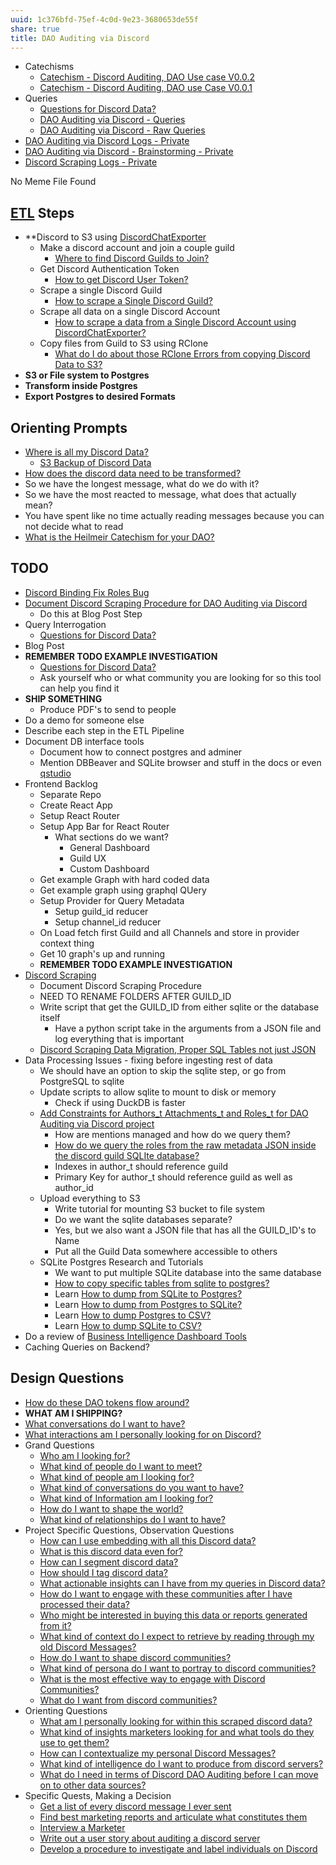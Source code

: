 ```yaml
---
uuid: 1c376bfd-75ef-4c0d-9e23-3680653de55f
share: true
title: DAO Auditing via Discord
---
```

- Catechisms
	- [Catechism - Discord Auditing, DAO Use case V0.0.2](/undefined)
	- [Catechism - Discord Auditing, DAO use Case V0.0.1](/undefined)
- Queries
	* [Questions for Discord Data?](/46abc67b-bbe7-4800-82f5-f08d4c457ef0)
	- [DAO Auditing via Discord - Queries](/d5e65c1e-f806-49b1-87dd-bd9c24220f03)
	- [DAO Auditing via Discord - Raw Queries](/undefined)
- [DAO Auditing via Discord Logs - Private](/undefined)
- [DAO Auditing via Discord - Brainstorming - Private](/undefined)
- [Discord Scraping Logs - Private](/undefined)

No Meme File Found
## [ETL](/7e381790-c582-4f58-9350-ef2e51efa9cf) Steps

* **Discord to S3 using [DiscordChatExporter](/undefined)
	* Make a discord account and join a couple guild
		* [Where to find Discord Guilds to Join?](/undefined)
	* Get Discord Authentication Token
		* [How to get Discord User Token?](/undefined)
	* Scrape a single Discord Guild
		* [How to scrape a Single Discord Guild?](/undefined)
	* Scrape all data on a single Discord Account
		* [How to scrape a data from a Single Discord Account using DiscordChatExporter?](/undefined)
	* Copy files from Guild to S3 using RClone
		* [What do I do about those RClone Errors from copying Discord Data to S3?](/undefined)
* **S3 or File system to Postgres**
* **Transform inside Postgres**
* **Export Postgres to desired Formats**


## Orienting Prompts

* [Where is all my Discord Data?](/undefined)
	* [S3 Backup of Discord Data](/undefined)
* [How does the discord data need to be transformed?](/undefined)
* So we have the longest message, what do we do with it?
* So we have the most reacted to message, what does that actually mean?
* You have spent like no time actually reading messages because you can not decide what to read
* [What is the Heilmeir Catechism for your DAO?](/undefined)
## TODO

* [Discord Binding Fix Roles Bug](/undefined)
* [Document Discord Scraping Procedure for DAO Auditing via Discord](/undefined)
	* Do this at Blog Post Step
* Query Interrogation
	* [Questions for Discord Data?](/46abc67b-bbe7-4800-82f5-f08d4c457ef0)
* Blog Post
* **REMEMBER TODO EXAMPLE INVESTIGATION**
	* [Questions for Discord Data?](/46abc67b-bbe7-4800-82f5-f08d4c457ef0)
	* Ask yourself who or what community you are looking for so this tool can help you find it
* **SHIP SOMETHING**
	* Produce PDF's to send to people
* Do a demo for someone else
* Describe each step in the ETL Pipeline
* Document DB interface tools
	* Document how to connect postgres and adminer
	* Mention DBBeaver and SQLite browser and stuff in the docs or even [qstudio](/undefined)
* Frontend Backlog
	* Separate Repo
	* Create React App
	* Setup React Router
	* Setup App Bar for React Router
		* What sections do we want?
			* General Dashboard
			* Guild UX
			* Custom Dashboard
	* Get example Graph with hard coded data
	* Get example graph using graphql QUery
	* Setup Provider for Query Metadata
		* Setup guild_id reducer
		* Setup channel_id reducer
	* On Load fetch first Guild and all Channels and store in provider context thing
	* Get 10 graph's up and running
	* **REMEMBER TODO EXAMPLE INVESTIGATION**
* [Discord Scraping](/undefined)
	* Document Discord Scraping Procedure
	* NEED TO RENAME FOLDERS AFTER GUILD_ID
	* Write script that get the GUILD_ID from either sqlite or the database itself
		* Have a python script take in the arguments from a JSON file and log everything that is important
	* [Discord Scraping Data Migration, Proper SQL Tables not just JSON](/undefined)
* Data Processing Issues -  fixing before ingesting rest of data
	* We should have an option to skip the sqlite step, or go from PostgreSQL to sqlite
	* Update scripts to allow sqlite to mount to disk or memory 
		* Check if using DuckDB is faster
	* [Add Constraints for  Authors_t Attachments_t and Roles_t for DAO Auditing via Discord project](/undefined)
		* How are mentions managed and how do we query them?
		* [How do we query the roles from the raw metadata JSON inside the discord guild SQLIte database?](/undefined)
		* Indexes in author_t should reference guild
		* Primary Key for author_t should reference guild as well as author_id
	* Upload everything to S3
		* Write tutorial for mounting S3 bucket to file system
		* Do we want the sqlite databases separate?
		* Yes, but we also want a JSON file that has all the GUILD_ID's to Name
		* Put all the Guild Data somewhere accessible to others
	* SQLite Postgres Research and Tutorials
		* We want to put multiple SQLite database into the same database
		* [How to copy specific tables from sqlite to postgres?](/undefined)
		* Learn [How to dump from SQLite to Postgres?](/undefined)
		* Learn [How to dump from Postgres to SQLite?](/undefined)
		* Learn [How to dump Postgres to CSV?](/undefined)
		* Learn [How to dump SQLite to CSV?](/undefined)
* Do a review of [Business Intelligence Dashboard Tools](/undefined) 
* Caching Queries on Backend?

## Design Questions


* [How do these DAO tokens flow around?](/undefined)
* **WHAT AM I SHIPPING?**
* [What conversations do I want to have?](/undefined)
* [What interactions am I personally looking for on Discord?](/undefined)
* Grand Questions
	* [Who am I looking for?](/undefined)
	* [What kind of people do I want to meet?](/undefined)
	* [What kind of people am I looking for?](/undefined)
	* [What kind of conversations do you want to have?](/undefined)
	* [What kind of Information am I looking for?](/undefined)
	* [How do I want to shape the world?](/undefined)
	* [What kind of relationships do I want to have?](/undefined)
* Project Specific Questions, Observation Questions
	* [How can I use embedding with all this Discord data?](/undefined)
	* [What is this discord data even for?](/undefined)
	* [How can I segment discord data?](/undefined)
	* [How should I tag discord data?](/97db473e-47e8-43ac-a7f0-ae7e0e28e9f5)
	* [What actionable insights can I have from my queries in Discord data?](/undefined)
	* [How do I want to engage with these communities after I have processed their data?](/undefined)
	* [Who might be interested in buying this data or reports generated from it?](/undefined)
	* [What kind of context do I expect to retrieve by reading through my old Discord Messages?](/undefined)
	* [How do I want to shape discord communities?](/undefined)
	* [What kind of persona do I want to portray to discord communities?](/undefined)
	* [What is the most effective way to engage with Discord Communities?](/undefined)
	* [What do I want from discord communities?](/undefined)
* Orienting Questions
	* [What am I personally looking for within this scraped discord data?](/undefined)
	* [What kind of insights marketers looking for and what tools do they use to get them?](/undefined)
	* [How can I contextualize my personal Discord Messages?](/undefined)
	* [What kind of intelligence do I want to produce from discord servers?](/undefined)
	* [What do I need in terms of Discord DAO Auditing before I can move on to other data sources?](/undefined)
* Specific Quests, Making a Decision
	* [Get a list of every discord message I ever sent](/undefined)
	* [Find best marketing reports and articulate what constitutes them](/undefined)
	* [Interview a Marketer](/undefined)
	* [Write out a user story about auditing a discord server](/undefined)
	* [Develop a procedure to investigate and label individuals on Discord](/undefined)